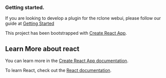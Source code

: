 ### Getting started.

If you are looking to develop a plugin for the rclone webui, please follow our guide at [Getting Started](GettingStarted.md)

This project has been bootstrapped with [Create React App](https://github.com/facebook/create-react-app).

## Learn More about react

You can learn more in the [Create React App documentation](https://facebook.github.io/create-react-app/docs/getting-started).

To learn React, check out the [React documentation](https://reactjs.org/).
